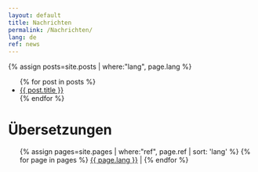 ```yaml
---
layout: default
title: Nachrichten
permalink: /Nachrichten/
lang: de
ref: news
---
```



{% assign posts=site.posts | where:"lang", page.lang %}
<ul>
{% for post in posts %}
    <li>
        <a href="{{ post.url }}">{{ post.title }}</a>
    </li>
{% endfor %}
</ul>


# Übersetzungen
<ul>
{% assign pages=site.pages | where:"ref", page.ref | sort: 'lang' %}
{% for page in pages %}
  <a href="{{ page.url }}" class="{{ page.lang }}">{{ page.lang
  }}</a> |
{% endfor %}
</ul>
